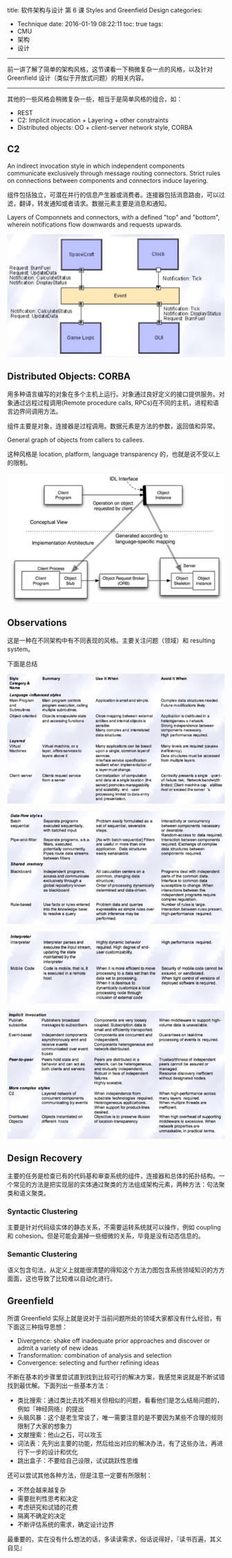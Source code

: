 title: 软件架构与设计 第 6 课 Styles and Greenfield Design
categories:
- Technique
date: 2016-01-19 08:22:11
toc: true
tags:
- CMU
- 架构
- 设计
---

前一讲了解了简单的架构风格，这节课看一下稍微复杂一点的风格，以及针对 Greenfield 设计（类似于开放式问题）的相关内容。

<!-- more -->

---

其他的一些风格会稍微复杂一些，相当于是简单风格的组合，如：

+ REST
+ C2: Implicit invocation + Layering + other constraints
+ Distributed objects: OO + client-server network style, CORBA

## C2

An indirect invocation style in which independent components communicate exclusively through message routing connectors. Strict rules on connections between components and connectors induce layering.

组件包括独立，可潜在并行的信息产生器或消费者。连接器包括消息路由，可以过滤，翻译，转发通知或者请求。数据元素主要是消息和通知。

Layers of Componnets and connectors, with a defined "top" and "bottom", wherein notifications flow downwards and requests upwards.

![](/images/14532424727100.jpg)

## Distributed Objects: CORBA

用多种语言编写的对象在多个主机上运行。对象通过良好定义的接口提供服务。对象通过远程过程调用(Remote procedure calls, RPCs)在不同的主机，进程和语言边界间调用方法。

组件主要是对象，连接器是过程调用。数据元素是方法的参数，返回值和异常。

General graph of objects from callers to callees.

这种风格是 location, platform, language transparency 的，也就是说不受以上的限制。

![](/images/14532429040620.jpg)

## Observations

这是一种在不同架构中有不同表现的风格。主要关注问题（领域）和 resulting system。

下面是总结

![](/images/14532456127563.jpg)

![](/images/14532456260782.jpg)

![](/images/14532456351981.jpg)

![](/images/14532456453748.jpg)

## Design Recovery

主要的任务是检查已有的代码基和审查系统的组件，连接器和总体的拓扑结构。一个常见的方法是把实现层的实体通过聚类的方法组成架构元素，两种方法：句法聚类和语义聚类。

### Syntactic Clustering

主要是针对代码级实体的静态关系，不需要运转系统就可以操作，例如 coupling 和 cohesion。但是可能会漏掉一些细微的关系，毕竟是没有动态信息的。

### Semantic Clustering

语义包含句法，从定义上就能很清楚的得知这个方法力图包含系统领域知识的方方面面，这也导致了比较难以自动化进行。

## Greenfield

所谓 Greenfield 实际上就是说对于当前问题所处的领域大家都没有什么经验，有下面这三种指导思想：

+ Divergence: shake off inadequate prior approaches and discover or admit a variety of new ideas
+ Transformation: combination of analysis and selection
+ Convergence: selecting and further refining ideas

不断在基本的步骤里尝试直到找到比较可行的解决方案，我感觉来说就是不断试错找到最优解。下面列出一些基本方法：

+ 类比搜索：通过类比去找不相关但相似的问题，看看他们是怎么结局问题的，例如『神经网络』的提出
+ 头脑风暴：这个是老生常谈了，唯一需要注意的是不要因为某些不合理的规则限制了大家的想象力
+ 文献搜索：他山之石，可以攻玉
+ 词法表：先列出主要的功能，然后给出对应的解决办法，有了这些办法，再进行下一步的设计和优化
+ 跳出盒子：不要给自己设限，试试跳跃性思维

还可以尝试其他各种方法，但是注意一定要有所限制：

+ 不然会越来越复杂
+ 需要批判性思考和决定
+ 考虑研究和试错的花费
+ 隔离不确定的决定
+ 不断评估系统的需求，确定设计边界

最重要的，实在没有什么想法的话，多读读需求，俗话说得好，『读书百遍，其义自见』


